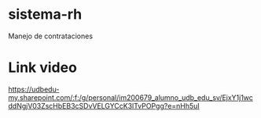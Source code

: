 # sistema-rh
Manejo de contrataciones 

# Link video
https://udbedu-my.sharepoint.com/:f:/g/personal/im200679_alumno_udb_edu_sv/EjxY1j1wcddNgjV03ZscHbEB3cSDvVELGYCcK3lTvPOPgg?e=nHh5uI
